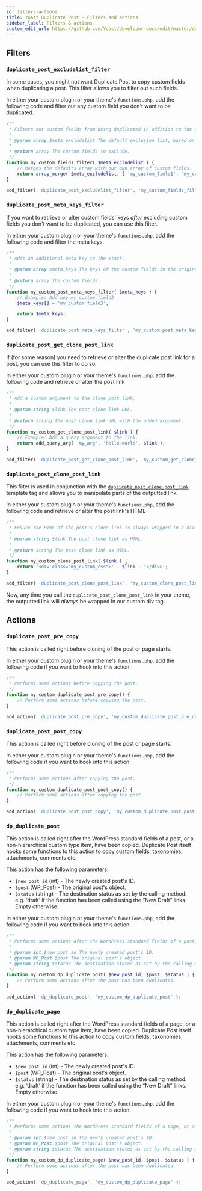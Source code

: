 ```yaml
---
id: filters-actions
title: Yoast Duplicate Post - Filters and actions
sidebar_label: Filters & actions
custom_edit_url: https://github.com/Yoast/developer-docs/edit/master/docs/customization/duplicate-post/filters-actions.md
---
```


## Filters

### `duplicate_post_excludelist_filter`
In some cases, you might not want Duplicate Post to copy custom fields when duplicating a post. This filter allows you to filter out such fields.

In either your custom plugin or your theme's `functions.php`, add the following code and filter out any custom field you don't want to be duplicated.

```php
/** 
 * Filters out custom fields from being duplicated in addition to the defaults.
 *
 * @param array $meta_excludelist The default exclusion list, based on the “Do not copy these fields” setting, plus some other field names.
 *
 * @return array The custom fields to exclude.
 */
function my_custom_fields_filter( $meta_excludelist ) {
    // Merges the defaults array with our own array of custom fields.
    return array_merge( $meta_excludelist, [ 'my_custom_field1', 'my_custom_field2' ] );
}

add_filter( 'duplicate_post_excludelist_filter', 'my_custom_fields_filter' );
```

### `duplicate_post_meta_keys_filter`
If you want to retrieve or alter custom fields' keys _after_ excluding custom fields you don't want to be duplicated, you can use this filter.

In either your custom plugin or your theme's `functions.php`, add the following code and filter the meta keys.

```php
/** 
 * Adds an additional meta key to the stack.
 *
 * @param array $meta_keys The keys of the custom fields in the original post, minus those that were previously excluded.
 *
 * @return array The custom fields.
 */
function my_custom_post_meta_keys_filter( $meta_keys ) {
    // Example: Add key my_custom_field3
    $meta_keys[] = 'my_custom_field3';

    return $meta_keys;
}

add_filter( 'duplicate_post_meta_keys_filter', 'my_custom_post_meta_keys_filter' );
```

### `duplicate_post_get_clone_post_link`

If (for some reason) you need to retrieve or alter the duplicate post link for a post, you can use this filter to do so.

In either your custom plugin or your theme's `functions.php`, add the following code and retrieve or alter the post link

```php
/** 
 * Add a custom argument to the clone post link.
 *
 * @param string $link The post clone link URL.
 *
 * @return string The post clone link URL with the added argument.
 */
function my_custom_get_clone_post_link( $link ) {
    // Example: Add a query argument to the link.
    return add_query_arg( 'my_arg', 'hello-world', $link );
}

add_filter( 'duplicate_post_get_clone_post_link', 'my_custom_get_clone_post_link' );
```

### `duplicate_post_clone_post_link`

This filter is used in conjunction with the [`duplicate_post_clone_post_link`](functions-template-tags.md#duplicate_post_clone_post_link) template tag and allows you to manipulate parts of the outputted link.

In either your custom plugin or your theme's `functions.php`, add the following code and retrieve or alter the post link's HTML

```php
/** 
 * Ensure the HTML of the post's clone link is always wrapped in a div with some custom CSS.
 *
 * @param string $link The post clone link as HTML.
 *
 * @return string The post clone link as HTML.
 */
function my_custom_clone_post_link( $link ) {
    return '<div class="my_custom_css">' . $link . '</div>';
}

add_filter( 'duplicate_post_clone_post_link', 'my_custom_clone_post_link' );
```

Now, any time you call the `duplicate_post_clone_post_link` in your theme, the outputted link will _always_ be wrapped in our custom div tag.

## Actions

### `duplicate_post_pre_copy`

This action is called right before cloning of the post or page starts.

In either your custom plugin or your theme's `functions.php`, add the following code if you want to hook into this action.

```php
/**
 * Performs some actions before copying the post.
 */
function my_custom_duplicate_post_pre_copy() {
    // Perform some actions before copying the post.
}

add_action( 'duplicate_post_pre_copy', 'my_custom_duplicate_post_pre_copy' );
```

### `duplicate_post_post_copy`

This action is called right before cloning of the post or page starts.

In either your custom plugin or your theme's `functions.php`, add the following code if you want to hook into this action.

```php
/**
 * Performs some actions after copying the post.
 */
function my_custom_duplicate_post_post_copy() {
    // Perform some actions after copying the post.
}

add_action( 'duplicate_post_post_copy', 'my_custom_duplicate_post_post_copy' );
```

### `dp_duplicate_post`

This action is called right after the WordPress standard fields of a post, or a non-hierarchical custom type item, have been copied.
Duplicate Post itself hooks some functions to this action to copy custom fields, taxonomies, attachments, comments etc.

This action has the following parameters:

 * `$new_post_id` (int) - The newly created post's ID.
 * `$post` (WP_Post) - The original post's object.
 * `$status` (string) - The destination status as set by the calling method: e.g. ‘draft’ if the function has been called using the “New Draft” links. Empty otherwise.

In either your custom plugin or your theme's `functions.php`, add the following code if you want to hook into this action.

```php
/**
 * Performs some actions after the WordPress standard fields of a post, or a non-hierarchical custom type item, have been copied.
 * 
 * @param int $new_post_id The newly created post's ID.
 * @param WP_Post $post The original post's object.
 * @param string $status The destination status as set by the calling method: e.g. ‘draft’ if the function has been called using the “New Draft” links. Empty otherwise.
 */
function my_custom_dp_duplicate_post( $new_post_id, $post, $status ) {
    // Perform some actions after the post has been duplicated.
}

add_action( 'dp_duplicate_post', 'my_custom_dp_duplicate_post' );
```

### `dp_duplicate_page`

This action is called right after the WordPress standard fields of a page, or a non-hierarchical custom type item, have been copied.
Duplicate Post itself hooks some functions to this action to copy custom fields, taxonomies, attachments, comments etc.

This action has the following parameters:

 * `$new_post_id` (int) - The newly created post's ID.
 * `$post` (WP_Post) - The original post's object.
 * `$status` (string) - The destination status as set by the calling method: e.g. ‘draft’ if the function has been called using the “New Draft” links. Empty otherwise.

In either your custom plugin or your theme's `functions.php`, add the following code if you want to hook into this action.

```php
/**
 * Performs some actions the WordPress standard fields of a page, or a non-hierarchical custom type item, have been copied.
 * 
 * @param int $new_post_id The newly created post's ID.
 * @param WP_Post $post The original post's object.
 * @param string $status The destination status as set by the calling method: e.g. ‘draft’ if the function has been called using the “New Draft” links. Empty otherwise.
 */
function my_custom_dp_duplicate_page( $new_post_id, $post, $status ) {
    // Perform some actions after the post has been duplicated.
}

add_action( 'dp_duplicate_page', 'my_custom_dp_duplicate_page' );
```
